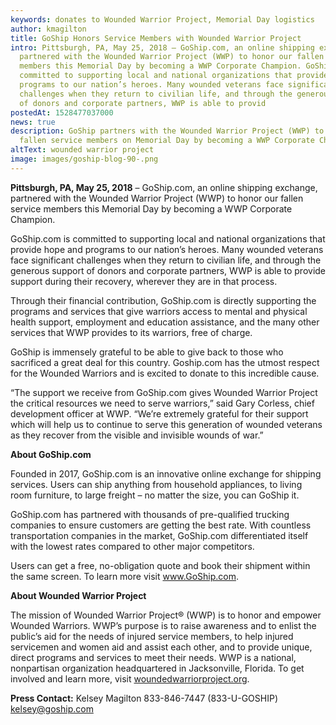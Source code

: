 ```yaml
---
keywords: donates to Wounded Warrior Project, Memorial Day logistics
author: kmagilton
title: GoShip Honors Service Members with Wounded Warrior Project
intro: Pittsburgh, PA, May 25, 2018 – GoShip.com, an online shipping exchange,
  partnered with the Wounded Warrior Project (WWP) to honor our fallen service
  members this Memorial Day by becoming a WWP Corporate Champion. GoShip.com is
  committed to supporting local and national organizations that provide hope and
  programs to our nation’s heroes. Many wounded veterans face significant
  challenges when they return to civilian life, and through the generous support
  of donors and corporate partners, WWP is able to provid
postedAt: 1528477037000
news: true
description: GoShip partners with the Wounded Warrior Project (WWP) to honor
  fallen service members on Memorial Day by becoming a WWP Corporate Champion.
altText: wounded warrior project
image: images/goship-blog-90-.png
---
```

**Pittsburgh, PA, May 25, 2018** – GoShip.com, an online shipping exchange, partnered with the Wounded Warrior Project (WWP) to honor our fallen service members this Memorial Day by becoming a WWP Corporate Champion. 

GoShip.com is committed to supporting local and national organizations that provide hope and programs to our nation’s heroes. Many wounded veterans face significant challenges when they return to civilian life, and through the generous support of donors and corporate partners, WWP is able to provide support during their recovery, wherever they are in that process. 

Through their financial contribution, GoShip.com is directly supporting the programs and services that give warriors access to mental and physical health support, employment and education assistance, and the many other services that WWP provides to its warriors, free of charge. 

GoShip is immensely grateful to be able to give back to those who sacrificed a great deal for this country. Goship.com has the utmost respect for the Wounded Warriors and is excited to donate to this incredible cause.   

“The support we receive from GoShip.com gives Wounded Warrior Project the critical resources we need to serve warriors,” said Gary Corless, chief development officer at WWP. “We’re extremely grateful for their support which will help us to continue to serve this generation of wounded veterans as they recover from the visible and invisible wounds of war.”   

**About GoShip.com** 

Founded in 2017, GoShip.com is an innovative online exchange for shipping services. Users can ship anything from household appliances, to living room furniture, to large freight – no matter the size, you can GoShip it. 

GoShip.com has partnered with thousands of pre-qualified trucking companies to ensure customers are getting the best rate. With countless transportation companies in the market, GoShip.com differentiated itself with the lowest rates compared to other major competitors. 

Users can get a free, no-obligation quote and book their shipment within the same screen. To learn more visit www.GoShip.com.   

**About Wounded Warrior Project** 

The mission of Wounded Warrior Project® (WWP) is to honor and empower Wounded Warriors. WWP’s purpose is to raise awareness and to enlist the public’s aid for the needs of injured service members, to help injured servicemen and women aid and assist each other, and to provide unique, direct programs and services to meet their needs. WWP is a national, nonpartisan organization headquartered in Jacksonville, Florida. To get involved and learn more, visit [woundedwarriorproject.org](http://woundedwarriorproject.org).     

**Press Contact:** Kelsey Magilton 833-846-7447 (833-U-GOSHIP) kelsey@goship.com